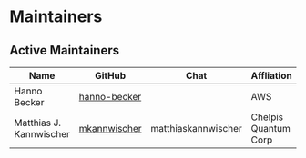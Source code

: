 [//]: # (SPDX-License-Identifier: CC-BY-4.0)

# Maintainers

## Active Maintainers

| Name                    | GitHub                                    | Chat           | Affliation
|-------------------------|-------------------------------------------|----------------|----------------------
| Hanno Becker            | [hanno-becker](https://github.com/hanno-becker) |              | AWS                  |
| Matthias J. Kannwischer | [mkannwischer](https://github.com/mkannwischer) | matthiaskannwischer | Chelpis Quantum Corp |
